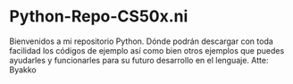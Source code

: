 # Python-Repo-CS50x.ni
Bienvenidos a mi repositorio Python. Dónde podrán descargar con toda facilidad los códigos de ejemplo así como bien otros ejemplos que puedes ayudarles y funcionarles para su futuro desarrollo en el lenguaje. Atte: Byakko
